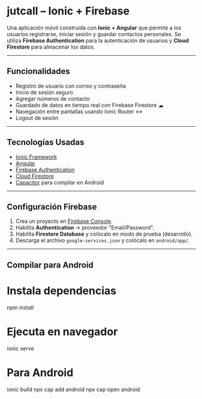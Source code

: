 #  jutcall – Ionic + Firebase

Una aplicación móvil construida con **Ionic + Angular** que permite a los usuarios registrarse, iniciar sesión y guardar contactos personales. Se utiliza **Firebase Authentication** para la autenticación de usuarios y **Cloud Firestore** para almacenar los datos.

---

##  Funcionalidades

- Registro de usuario con correo y contraseña 
- Inicio de sesión seguro   
- Agregar números de contacto   
- Guardado de datos en tiempo real con Firebase Firestore ☁  
- Navegación entre pantallas usando Ionic Router ↔ 
- Logout de sesión 

---

##  Tecnologías Usadas

- [Ionic Framework](https://ionicframework.com/)
- [Angular](https://angular.io/)
- [Firebase Authentication](https://firebase.google.com/docs/auth)
- [Cloud Firestore](https://firebase.google.com/docs/firestore)
- [Capacitor](https://capacitorjs.com/) para compilar en Android

---

##  Configuración Firebase

1. Crea un proyecto en [Firebase Console](https://console.firebase.google.com/).
2. Habilita **Authentication** → proveedor "Email/Password".
3. Habilita **Firestore Database** y colócalo en modo de prueba (desarrollo).
4. Descarga el archivo `google-services.json` y colócalo en `android/app/`.

---

## Compilar para Android


# Instala dependencias
npm install

# Ejecuta en navegador
ionic serve

# Para Android
ionic build
npx cap add android
npx cap open android


